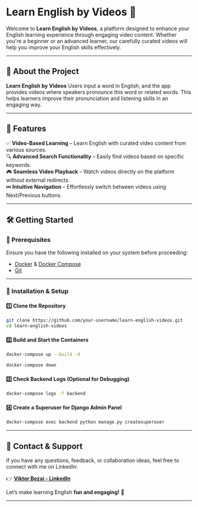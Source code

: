 # **Learn English by Videos** 🎥

Welcome to **Learn English by Videos**, a platform designed to enhance your English learning experience through engaging video content. 
Whether you're a beginner or an advanced learner, our carefully curated videos will help you improve your English skills effectively.

---

## **📌 About the Project**  

**Learn English by Videos** 
Users input a word in English, and the app provides videos where speakers pronounce this word or related words. 
This helps learners improve their pronunciation and listening skills in an engaging way.

---

## **🚀 Features**  

✅ **Video-Based Learning** – Learn English with curated video content from various sources.  
🔍 **Advanced Search Functionality** – Easily find videos based on specific keywords.  
🎮 **Seamless Video Playback** – Watch videos directly on the platform without external redirects.  
⏭️ **Intuitive Navigation** – Effortlessly switch between videos using Next/Previous buttons.  

---

## **🛠️ Getting Started**  

### **🔹 Prerequisites**  
Ensure you have the following installed on your system before proceeding:  

- [Docker](https://www.docker.com/) & [Docker Compose](https://docs.docker.com/compose/)  
- [Git](https://git-scm.com/)  

---

### **🚀 Installation & Setup**  

#### **1️⃣ Clone the Repository**  
```sh
git clone https://github.com/your-username/learn-english-videos.git
cd learn-english-videos
```

#### **2️⃣ Build and Start the Containers**  
```sh
docker-compose up --build -d
```
```sh
docker-compose down
```

#### **3️⃣ Check Backend Logs (Optional for Debugging)**  
```sh
docker-compose logs -f backend
```

#### **4️⃣ Create a Superuser for Django Admin Panel**  
```sh
docker-compose exec backend python manage.py createsuperuser
```

---

## **📩 Contact & Support**  

If you have any questions, feedback, or collaboration ideas, feel free to connect with me on LinkedIn:  

👉 [**Viktor Bezai - LinkedIn**](https://www.linkedin.com/in/viktor-bezai/)  

Let’s make learning English **fun and engaging!** 🎉  

---
